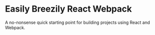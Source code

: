 # Easily Breezily React Webpack

A no-nonsense quick starting point for building projects using React and Webpack.
